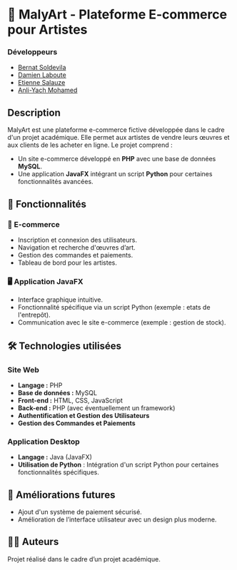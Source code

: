 # 🎨 MalyArt - Plateforme E-commerce pour Artistes

### Développeurs

- [Bernat Soldevila](https://github.com/BernatSR)
- [Damien Laboute](https://github.com/DamienZoldyck)
- [Etienne Salauze](https://github.com/EtienneSalauze)
- [Anli-Yach Mohamed](https://github.com/YashLeBg)

## Description
MalyArt est une plateforme e-commerce fictive développée dans le cadre d'un projet académique. Elle permet aux artistes de vendre leurs œuvres et aux clients de les acheter en ligne. Le projet comprend :
- Un site e-commerce développé en **PHP** avec une base de données **MySQL**.
- Une application **JavaFX** intégrant un script **Python** pour certaines fonctionnalités avancées.

## 📌 Fonctionnalités
### 🛒 E-commerce
- Inscription et connexion des utilisateurs.
- Navigation et recherche d'œuvres d’art.
- Gestion des commandes et paiements.
- Tableau de bord pour les artistes.

### 🖥️ Application JavaFX
- Interface graphique intuitive.
- Fonctionnalité spécifique via un script Python (exemple : etats de l'entrepôt).
- Communication avec le site e-commerce (exemple : gestion de stock).

## 🛠️ Technologies utilisées
### Site Web
- **Langage :** PHP
- **Base de données :** MySQL
- **Front-end :** HTML, CSS, JavaScript
- **Back-end :** PHP (avec éventuellement un framework)
- **Authentification et Gestion des Utilisateurs**
- **Gestion des Commandes et Paiements**

### Application Desktop
- **Langage :** Java (JavaFX)
- **Utilisation de Python** : Intégration d'un script Python pour certaines fonctionnalités spécifiques.

## 📌 Améliorations futures

- Ajout d'un système de paiement sécurisé.
- Amélioration de l’interface utilisateur avec un design plus moderne.

## 👨‍💻 Auteurs

Projet réalisé dans le cadre d’un projet académique.

